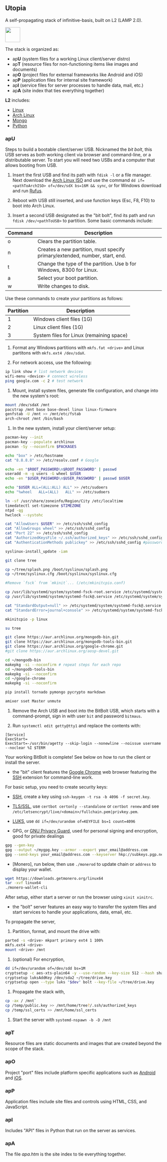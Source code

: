 
## Utopia

A self-propagating stack of infinitive-basis, built on L2 (LAMP 2.0).

<img src="apt/utopia.png" width="48" height="48" />

The stack is organized as:

- ap**U** (system files for a working Linux client/server distro)
- ap**T** (resource files for non-functioning items like images and documents)
- ap**O** (project files for external frameworks like Android and iOS)
- ap**P** (application files for internal site framework)
- ap**I** (service files for server processes to handle data, mail, etc.)
- ap**A** (site index that ties everything together)

**L2** includes:

- [Linux](https://en.wikipedia.org/wiki/Linux)
- [Arch Linux](https://www.archlinux.org)
- [Mongo](https://www.mongodb.com/)
- [Python](https://www.python.org/)

### apU

Steps to build a bootable client/server USB. Nicknamed the *bit bolt*, this USB serves as both working client via browser and command-line, or a distributable server. To start you will need two USBs and a computer that allows booting from USB.

1. Insert the first USB and find its path with `fdisk -l` or a file manager. Next download the [Arch Linux ISO](https://www.archlinux.org/download/) and use the command `dd if=<pathToArchISO> of=/dev/sdX bs=16M && sync`, or for Windows download and run [Rufus](https://rufus.ie).

1. Reboot with USB still inserted, and use function keys (Esc, F8, F10) to boot into Arch Linux.

1. Insert a second USB designated as the "bit bolt", find its path and run `fdisk /dev/<pathToUSB>` to partition. Some basic commands include:

|Command|Description|
|-|-|
|o|Clears the partition table.|
|n|Creates a new partition, must specify primary/extended, number, start, end.|
|t|Change the type of the partition. Use b for Windows, 8300 for Linux.|
|a|Select your boot partition.|
|w|Write changes to disk.|

  Use these commands to create your partitions as follows:

|Partition|Description|
|-|-|
|1|Windows client files (1G)|
|2|Linux client files (1G)|
|3|System files for Linux (remaining space)|

1. Format any Windows partitions with `mkfs.fat <drive>` and Linux partitons with `mkfs.ext4 /dev/sdaX`.

1. For network access, use the following:

```bash
ip link show # list network devices
wifi-menu <device> # connect wireless
ping google.com -c 2 # test network
```

1. Mount, install system files, generate file configuration, and change into the new system's root:

```bash
mount /dev/sdaX /mnt
pacstrap /mnt base base-devel linux linux-firmware
genfstab -U /mnt >> /mnt/etc/fstab
arch-chroot /mnt /bin/bash
```

1. In the new system, install your client/server setup:

```bash
pacman-key --init
pacman-key --populate archlinux
pacman -Sy --noconfirm $PACKAGES

echo "box" > /etc/hostname
cat "8.8.8.8" >> /etc/resolv.conf # Google

echo -en "$ROOT_PASSWORD\n$ROOT_PASSWORD" | passwd
useradd -m -g users -G wheel $USER
echo -en "$USER_PASSWORD\n$USER_PASSWORD" | passwd $USER

echo "$USER ALL=(ALL:ALL) ALL" >> /etc/sudoers
echo "%wheel   ALL=(ALL)   ALL" >> /etc/sudoers

ln -sf /usr/share/zoneinfo/Region/City /etc/localtime
timedatectl set-timezone $TIMEZONE
ntpd -qg
hwclock --systohc

cat "AllowUsers $USER" >> /etc/ssh/sshd_config
cat "AllowGroups wheel" >> /etc/ssh/sshd_config
cat "Port 22" >> /etc/ssh/sshd_config
cat "AuthorizedKeysFile ~/.ssh/authorized_keys" >> /etc/ssh/sshd_config
cat "AuthenticationMethods publickey" >> /etc/ssh/sshd_config #password?

syslinux-install_update -iam

git clone tree

cp ~/tree/splash.png /boot/syslinux/splash.png
cp ~/tree/syslinux.cfg /boot/syslinux/syslinux.cfg

#Remove `fsck` from `mkinit`... (/etc/mkinitcpio.conf)

cp /usr/lib/systemd/system/systemd-fsck-root.service /etc/systemd/system/systemd-fsck-root.service
cp /usr/lib/systemd/system/systemd-fsck@.service /etc/systemd/system/systemd-fsck@.service

cat "StandardOutput=null" >> /etc/systemd/system/systemd-fsck@.service
cat "StandardError=journal+console" >> /etc/systemd/system/systemd-fsck@.service

mkinitcpio -p linux

su tree

git clone https://aur.archlinux.org/mongodb-bin.git
git clone https://aur.archlinux.org/mongodb-tools-bin.git
git clone https://aur.archlinux.org/google-chrome.git
#git clone https://aur.archlinux.org/aosp-devel.git

cd ~/mongodb-bin
makepkg -si --noconfirm # repeat steps for each repo
cd ~/mongodb-tools-bin
makepkg -si --noconfirm
cd ~/google-chrome
makepkg -si --noconfirm

pip install tornado pymongo pycrypto markdown

amixer sset Master unmute
```

1. Remove the Arch USB and boot into the BitBolt USB, which starts with a command-prompt, sign in with user `bit` and password `bitmaus`.

1. Run `systemctl edit getty@tty1` and replace the contents with:

```
[Service]
ExecStart=
ExecStart=-/usr/bin/agetty --skip-login --nonewline --noissue username --noclear %I $TERM
```

Your working BitBolt is complete! See below on how to run the client or install the server.

- the "bit" client features the [Google Chrome](https://www.google.com/chrome/) web browser featuring the [SSH](https://chrome.google.com/webstore/detail/secure-shell-app/pnhechapfaindjhompbnflcldabbghjo?hl=en) extension for command-line work.

 For basic setup, you need to create security keys:

  - [SSH](https://en.wikipedia.org/wiki/Secure_Shell), create a key using `ssh-keygen -t rsa -b 4096 -f secret.key`.

  - [TLS/SSL](https://en.wikipedia.org/wiki/Transport_Layer_Security), use `certbot certonly --standalone` or `certbot renew` and see `/etc/letsencrypt/live/<domain>/fullchain.pem|privkey.pem`.

  - [LUKS](https://en.wikipedia.org/wiki/Linux_Unified_Key_Setup), use `dd if=/dev/urandom of=KEYFILE bs=1 count=4096`

  - GPG, or [GNU Privacy Guard](https://www.gnupg.org/), used for personal signing and encryption, good for private dealings

  ```bash
  gpg --gen-key
  gpg --output ~/mygpg.key --armor --export your_email@address.com
  gpg --send-keys your_email@address.com --keyserver hkp://subkeys.pgp.net
  ```

  - [Monero], run below, then use `./monerod` to update chain or `address` to display your wallet.

```bash
wget https://downloads.getmonero.org/linux64
tar -xvf linux64
./monero-wallet-cli
```

 After setup, either start a server or run the browser using `xinit xinitrc`.

- the "bolt" server features an easy way to transfer the system files and start services to handle your applications, data, email, etc.

 To propagate the server,

  1. Partition, format, and mount the drive with:

```bash
parted -s <drive> mkpart primary ext4 1 100%
mkfs.ext4 <drive>
mount <drive> /mnt
```

  1. (optional) For encryption,

```bash
dd if=/dev/urandom of=/dev/sdd bs=1M
cryptsetup -c aes-xts-plain64 -y --use-random --key-size 512 --hash sha512 --iter-time 5000 luksFormat "$dev" --verify-passphrase
cryptsetup luksAddKey /dev/sda2 ~/tree/drive.key
cryptsetup open --type luks "$dev" bolt --key-file ~/tree/drive.key
```

  1. Propagate the stack with,

```bash
cp -ax / /mnt`
cp /temp/public.key >> /mnt/home/tree?/.ssh/authorized_keys
cp /temp/ssl_certs >> /mnt/home/ssl_certs
```

  1. Start the server with `systemd-nspawn -b -D /mnt`

### apT

Resource files are static documents and images that are created beyond the scope of the stack.

### apO

Project "port" files include platform specific applications such as [Android](https://www.android.com) and [iOS](https://developer.apple.com/ios/).

### apP

Application files include site files and controls using HTML, CSS, and JavaScript.

### apI

Includes "API" files in Python that run on the server as services.

### apA

The file *apa.htm* is the site index to tie everything together.
